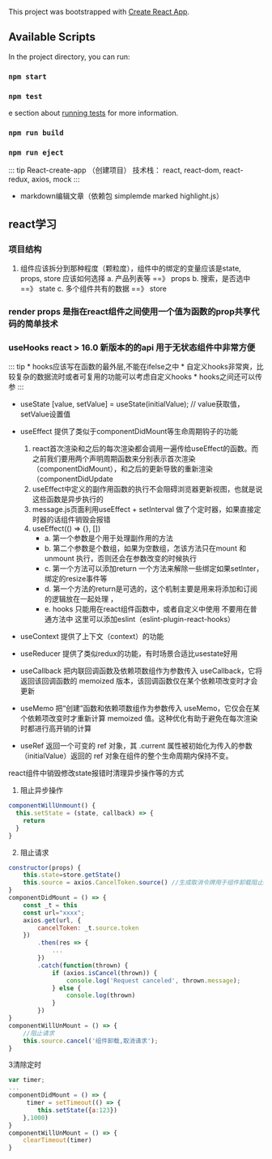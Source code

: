 This project was bootstrapped with [Create React App](https://github.com/facebook/create-react-app).

## Available Scripts

In the project directory, you can run:

### `npm start`

### `npm test`
e section about [running tests](https://facebook.github.io/create-react-app/docs/running-tests) for more information.

### `npm run build`

### `npm run eject`


::: tip
    React-create-app （创建项目）
    技术栈： react, react-dom, react-redux, axios, mock
:::

- markdown编辑文章（依赖包 simplemde marked highlight.js）

## react学习

### 项目结构
1. 组件应该拆分到那种程度（颗粒度），组件中的绑定的变量应该是state, props, store 应该如何选择
    a. 产品列表等 ==》 props 
    b. 搜索，是否选中 ==》 state
    c. 多个组件共有的数据 ==》 store


### render props 是指在react组件之间使用一个值为函数的prop共享代码的简单技术

### useHooks  react > 16.0 新版本的的api  用于无状态组件中非常方便  
::: tip
    * hooks应该写在函数的最外层,不能在ifelse之中
    * 自定义hooks非常爽，比较复杂的数据流时或者可复用的功能可以考虑自定义hooks
    * hooks之间还可以传参
:::
- useState
[value, setValue] = useState(initialValue); // value获取值，setValue设置值

- useEffect  提供了类似于componentDidMount等生命周期钩子的功能
    1. react首次渲染和之后的每次渲染都会调用一遍传给useEffect的函数。而之前我们要用两个声明周期函数来分别表示首次渲染（componentDidMount），和之后的更新导致的重新渲染（componentDidUpdate
    2. useEffect中定义的副作用函数的执行不会阻碍浏览器更新视图，也就是说这些函数是异步执行的
    3. message.js页面利用useEffect + setInterval 做了个定时器，如果直接定时器的话组件销毁会报错
    4. useEffect(() => {}, []) 
        - a. 第一个参数是个用于处理副作用的方法
        - b. 第二个参数是个数组，如果为空数组，怎该方法只在mount 和 unmount 执行，否则还会在参数改变的时候执行
        - c. 第一个方法可以添加return 一个方法来解除一些绑定如果setInter，绑定的resize事件等
        - d. 第一个方法的return是可选的，这个机制主要是用来将添加和订阅的逻辑放在一起处理 ，
        - e. hooks 只能用在react组件函数中，或者自定义中使用 不要用在普通方法中 这里可以添加eslint（eslint-plugin-react-hooks） 

- useContext  提供了上下文（context）的功能

- useReducer 提供了类似redux的功能，有时场景合适比usestate好用

- useCallback 把内联回调函数及依赖项数组作为参数传入 useCallback，它将返回该回调函数的 memoized 版本，该回调函数仅在某个依赖项改变时才会更新
    
- useMemo 把“创建”函数和依赖项数组作为参数传入 useMemo，它仅会在某个依赖项改变时才重新计算 memoized 值。这种优化有助于避免在每次渲染时都进行高开销的计算

- useRef 返回一个可变的 ref 对象，其 .current 属性被初始化为传入的参数（initialValue）返回的 ref 对象在组件的整个生命周期内保持不变。

react组件中销毁修改state报错时清理异步操作等的方式
1. 阻止异步操作 
```js
componentWillUnmount() {
  this.setState = (state, callback) => {
    return
  }
}
```
2. 阻止请求
```js
constructor(props) {
	this.state=store.getState()
	this.source = axios.CancelToken.source() //生成取消令牌用于组件卸载阻止axios请求
}
componentDidMount = () => {
	const _t = this
	const url="xxxx";
    axios.get(url, {
    	cancelToken: _t.source.token 
    })
        .then(res => {
            ...
        })
        .catch(function(thrown) {
  			if (axios.isCancel(thrown)) {
    			console.log('Request canceled', thrown.message);
  			} else {
    			console.log(thrown)
  			}
		})
}
componentWillUnMount = () => {
    //阻止请求
    this.source.cancel('组件卸载,取消请求');
}
```
3清除定时
```js
var timer;
...
componentDidMount = () => {
     timer = setTimeout(() => {
        this.setState({a:123})
    },1000)
}
componentWillUnMount = () => {
    clearTimeout(timer)
}
```
